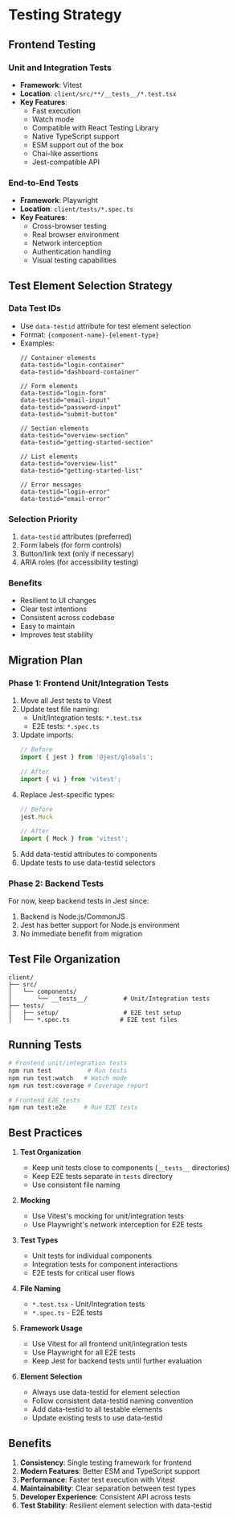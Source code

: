 # Testing Strategy

## Frontend Testing

### Unit and Integration Tests
- **Framework**: Vitest
- **Location**: `client/src/**/__tests__/*.test.tsx`
- **Key Features**:
  - Fast execution
  - Watch mode
  - Compatible with React Testing Library
  - Native TypeScript support
  - ESM support out of the box
  - Chai-like assertions
  - Jest-compatible API

### End-to-End Tests
- **Framework**: Playwright
- **Location**: `client/tests/*.spec.ts`
- **Key Features**:
  - Cross-browser testing
  - Real browser environment
  - Network interception
  - Authentication handling
  - Visual testing capabilities

## Test Element Selection Strategy

### Data Test IDs
- Use `data-testid` attribute for test element selection
- Format: `{component-name}-{element-type}`
- Examples:
  ```tsx
  // Container elements
  data-testid="login-container"
  data-testid="dashboard-container"

  // Form elements
  data-testid="login-form"
  data-testid="email-input"
  data-testid="password-input"
  data-testid="submit-button"

  // Section elements
  data-testid="overview-section"
  data-testid="getting-started-section"

  // List elements
  data-testid="overview-list"
  data-testid="getting-started-list"

  // Error messages
  data-testid="login-error"
  data-testid="email-error"
  ```

### Selection Priority
1. `data-testid` attributes (preferred)
2. Form labels (for form controls)
3. Button/link text (only if necessary)
4. ARIA roles (for accessibility testing)

### Benefits
- Resilient to UI changes
- Clear test intentions
- Consistent across codebase
- Easy to maintain
- Improves test stability

## Migration Plan

### Phase 1: Frontend Unit/Integration Tests
1. Move all Jest tests to Vitest
2. Update test file naming:
   - Unit/Integration tests: `*.test.tsx`
   - E2E tests: `*.spec.ts`
3. Update imports:
   ```typescript
   // Before
   import { jest } from '@jest/globals';
   
   // After
   import { vi } from 'vitest';
   ```
4. Replace Jest-specific types:
   ```typescript
   // Before
   jest.Mock
   
   // After
   import { Mock } from 'vitest';
   ```
5. Add data-testid attributes to components
6. Update tests to use data-testid selectors

### Phase 2: Backend Tests
For now, keep backend tests in Jest since:
1. Backend is Node.js/CommonJS
2. Jest has better support for Node.js environment
3. No immediate benefit from migration

## Test File Organization

```
client/
├── src/
│   └── components/
│       └── __tests__/          # Unit/Integration tests
├── tests/
│   ├── setup/                  # E2E test setup
│   └── *.spec.ts              # E2E test files
```

## Running Tests

```bash
# Frontend unit/integration tests
npm run test          # Run tests
npm run test:watch   # Watch mode
npm run test:coverage # Coverage report

# Frontend E2E tests
npm run test:e2e     # Run E2E tests
```

## Best Practices

1. **Test Organization**
   - Keep unit tests close to components (`__tests__` directories)
   - Keep E2E tests separate in `tests` directory
   - Use consistent file naming

2. **Mocking**
   - Use Vitest's mocking for unit/integration tests
   - Use Playwright's network interception for E2E tests

3. **Test Types**
   - Unit tests for individual components
   - Integration tests for component interactions
   - E2E tests for critical user flows

4. **File Naming**
   - `*.test.tsx` - Unit/Integration tests
   - `*.spec.ts` - E2E tests

5. **Framework Usage**
   - Use Vitest for all frontend unit/integration tests
   - Use Playwright for all E2E tests
   - Keep Jest for backend tests until further evaluation

6. **Element Selection**
   - Always use data-testid for element selection
   - Follow consistent data-testid naming convention
   - Add data-testid to all testable elements
   - Update existing tests to use data-testid

## Benefits

1. **Consistency**: Single testing framework for frontend
2. **Modern Features**: Better ESM and TypeScript support
3. **Performance**: Faster test execution with Vitest
4. **Maintainability**: Clear separation between test types
5. **Developer Experience**: Consistent API across tests
6. **Test Stability**: Resilient element selection with data-testid